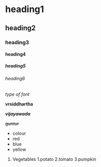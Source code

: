 # heading1
## heading2
### heading3
#### heading4
##### heading5
###### heading6
*type of font*

**vrsiddhartha**

***vijayawada***

~~guntur~~

* colour
 * red
 * blue
 * yellow
 
 1.  Vegetables
     1.potato
     2.tomato
     3.pumpkin
